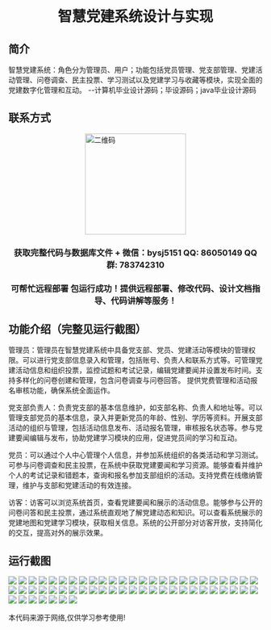 <p><h1 align="center">智慧党建系统设计与实现</h1></p>

## 简介
智慧党建系统：角色分为管理员、用户；功能包括党员管理、党支部管理、党建活动管理、问卷调查、民主投票、学习测试以及党建学习与收藏等模块，实现全面的党建数字化管理和互动。    --计算机毕业设计源码；毕设源码；java毕业设计源码


## 联系方式
<img src="https://bs-1329754181.cos.ap-shanghai.myqcloud.com/wx.jpg" alt="二维码" style="display: block; margin: 0 auto;" width="200px">
<p><h3 align="center">获取完整代码与数据库文件 + 微信：bysj5151 QQ: 86050149 QQ群: 783742310</h3></p>
<p><h3 align="center">可帮忙远程部署 包运行成功！提供远程部署、修改代码、设计文档指导、代码讲解等服务！</h3></p>

## 功能介绍（完整见运行截图）
管理员：管理员在智慧党建系统中具备党支部、党员、党建活动等模块的管理权限。可以进行党支部信息录入和管理，包括账号、负责人和联系方式等。可管理党建活动信息和组织投票，监控试题和考试记录，编辑党建要闻并设置发布时间。支持多样化的问卷创建和管理，包含问卷调查与问卷回答。 提供党费管理和活动报名审核功能，确保系统全面运作。

党支部负责人：负责党支部的基本信息维护，如支部名称、负责人和地址等。可以管理支部党员的基本信息，录入并更新党员的年龄、性别、学历等资料。开展支部活动的组织与管理，包括活动信息发布、活动报名管理，审核报名状态等。参与党建要闻编辑与发布，协助党建学习模块的应用，促进党员间的学习和互动。

党员：可以通过个人中心管理个人信息，并参加系统组织的各类活动和学习测试。可参与问卷调查和民主投票，在系统中获取党建要闻和学习资源。能够查看并维护个人的考试记录和错题本，查询和报名参加支部组织的活动。支持党费在线缴纳管理，维护与支部和党建活动的有效连接。

访客：访客可以浏览系统首页，查看党建要闻和展示的活动信息。能够参与公开的问卷问答和民主投票，通过系统直观地了解党建动态和知识。可以查看系统展示的党建地图和党建学习模块，获取相关信息。系统的公开部分对访客开放，支持简化的交互，提高对外的展示效果。


## 运行截图
![](https://bs-1329754181.cos.ap-shanghai.myqcloud.com/spring/IntelligentPartyConstructionSystemDesignAndImplementation/img/001.jpg)
![](https://bs-1329754181.cos.ap-shanghai.myqcloud.com/spring/IntelligentPartyConstructionSystemDesignAndImplementation/img/002.jpg)
![](https://bs-1329754181.cos.ap-shanghai.myqcloud.com/spring/IntelligentPartyConstructionSystemDesignAndImplementation/img/003.jpg)
![](https://bs-1329754181.cos.ap-shanghai.myqcloud.com/spring/IntelligentPartyConstructionSystemDesignAndImplementation/img/004.jpg)
![](https://bs-1329754181.cos.ap-shanghai.myqcloud.com/spring/IntelligentPartyConstructionSystemDesignAndImplementation/img/005.jpg)
![](https://bs-1329754181.cos.ap-shanghai.myqcloud.com/spring/IntelligentPartyConstructionSystemDesignAndImplementation/img/006.jpg)
![](https://bs-1329754181.cos.ap-shanghai.myqcloud.com/spring/IntelligentPartyConstructionSystemDesignAndImplementation/img/007.jpg)
![](https://bs-1329754181.cos.ap-shanghai.myqcloud.com/spring/IntelligentPartyConstructionSystemDesignAndImplementation/img/008.jpg)
![](https://bs-1329754181.cos.ap-shanghai.myqcloud.com/spring/IntelligentPartyConstructionSystemDesignAndImplementation/img/009.jpg)
![](https://bs-1329754181.cos.ap-shanghai.myqcloud.com/spring/IntelligentPartyConstructionSystemDesignAndImplementation/img/010.jpg)
![](https://bs-1329754181.cos.ap-shanghai.myqcloud.com/spring/IntelligentPartyConstructionSystemDesignAndImplementation/img/011.jpg)
![](https://bs-1329754181.cos.ap-shanghai.myqcloud.com/spring/IntelligentPartyConstructionSystemDesignAndImplementation/img/012.jpg)
![](https://bs-1329754181.cos.ap-shanghai.myqcloud.com/spring/IntelligentPartyConstructionSystemDesignAndImplementation/img/013.jpg)
![](https://bs-1329754181.cos.ap-shanghai.myqcloud.com/spring/IntelligentPartyConstructionSystemDesignAndImplementation/img/014.jpg)
![](https://bs-1329754181.cos.ap-shanghai.myqcloud.com/spring/IntelligentPartyConstructionSystemDesignAndImplementation/img/015.jpg)
![](https://bs-1329754181.cos.ap-shanghai.myqcloud.com/spring/IntelligentPartyConstructionSystemDesignAndImplementation/img/016.jpg)
![](https://bs-1329754181.cos.ap-shanghai.myqcloud.com/spring/IntelligentPartyConstructionSystemDesignAndImplementation/img/017.jpg)
![](https://bs-1329754181.cos.ap-shanghai.myqcloud.com/spring/IntelligentPartyConstructionSystemDesignAndImplementation/img/018.jpg)
![](https://bs-1329754181.cos.ap-shanghai.myqcloud.com/spring/IntelligentPartyConstructionSystemDesignAndImplementation/img/019.jpg)
![](https://bs-1329754181.cos.ap-shanghai.myqcloud.com/spring/IntelligentPartyConstructionSystemDesignAndImplementation/img/020.jpg)
![](https://bs-1329754181.cos.ap-shanghai.myqcloud.com/spring/IntelligentPartyConstructionSystemDesignAndImplementation/img/021.jpg)
![](https://bs-1329754181.cos.ap-shanghai.myqcloud.com/spring/IntelligentPartyConstructionSystemDesignAndImplementation/img/022.jpg)
![](https://bs-1329754181.cos.ap-shanghai.myqcloud.com/spring/IntelligentPartyConstructionSystemDesignAndImplementation/img/023.jpg)
![](https://bs-1329754181.cos.ap-shanghai.myqcloud.com/spring/IntelligentPartyConstructionSystemDesignAndImplementation/img/024.jpg)
![](https://bs-1329754181.cos.ap-shanghai.myqcloud.com/spring/IntelligentPartyConstructionSystemDesignAndImplementation/img/025.jpg)
![](https://bs-1329754181.cos.ap-shanghai.myqcloud.com/spring/IntelligentPartyConstructionSystemDesignAndImplementation/img/026.jpg)
![](https://bs-1329754181.cos.ap-shanghai.myqcloud.com/spring/IntelligentPartyConstructionSystemDesignAndImplementation/img/027.jpg)
![](https://bs-1329754181.cos.ap-shanghai.myqcloud.com/spring/IntelligentPartyConstructionSystemDesignAndImplementation/img/028.jpg)
![](https://bs-1329754181.cos.ap-shanghai.myqcloud.com/spring/IntelligentPartyConstructionSystemDesignAndImplementation/img/029.jpg)
![](https://bs-1329754181.cos.ap-shanghai.myqcloud.com/spring/IntelligentPartyConstructionSystemDesignAndImplementation/img/030.jpg)
![](https://bs-1329754181.cos.ap-shanghai.myqcloud.com/spring/IntelligentPartyConstructionSystemDesignAndImplementation/img/031.jpg)
![](https://bs-1329754181.cos.ap-shanghai.myqcloud.com/spring/IntelligentPartyConstructionSystemDesignAndImplementation/img/032.jpg)
![](https://bs-1329754181.cos.ap-shanghai.myqcloud.com/spring/IntelligentPartyConstructionSystemDesignAndImplementation/img/033.jpg)
![](https://bs-1329754181.cos.ap-shanghai.myqcloud.com/spring/IntelligentPartyConstructionSystemDesignAndImplementation/img/034.jpg)
![](https://bs-1329754181.cos.ap-shanghai.myqcloud.com/spring/IntelligentPartyConstructionSystemDesignAndImplementation/img/035.jpg)
![](https://bs-1329754181.cos.ap-shanghai.myqcloud.com/spring/IntelligentPartyConstructionSystemDesignAndImplementation/img/036.jpg)
![](https://bs-1329754181.cos.ap-shanghai.myqcloud.com/spring/IntelligentPartyConstructionSystemDesignAndImplementation/img/037.jpg)
![](https://bs-1329754181.cos.ap-shanghai.myqcloud.com/spring/IntelligentPartyConstructionSystemDesignAndImplementation/img/038.jpg)
![](https://bs-1329754181.cos.ap-shanghai.myqcloud.com/spring/IntelligentPartyConstructionSystemDesignAndImplementation/img/039.jpg)
![](https://bs-1329754181.cos.ap-shanghai.myqcloud.com/spring/IntelligentPartyConstructionSystemDesignAndImplementation/img/040.jpg)
![](https://bs-1329754181.cos.ap-shanghai.myqcloud.com/spring/IntelligentPartyConstructionSystemDesignAndImplementation/img/041.jpg)
![](https://bs-1329754181.cos.ap-shanghai.myqcloud.com/spring/IntelligentPartyConstructionSystemDesignAndImplementation/img/042.jpg)
![](https://bs-1329754181.cos.ap-shanghai.myqcloud.com/spring/IntelligentPartyConstructionSystemDesignAndImplementation/img/043.jpg)
![](https://bs-1329754181.cos.ap-shanghai.myqcloud.com/spring/IntelligentPartyConstructionSystemDesignAndImplementation/img/044.jpg)
![](https://bs-1329754181.cos.ap-shanghai.myqcloud.com/spring/IntelligentPartyConstructionSystemDesignAndImplementation/img/045.jpg)
![](https://bs-1329754181.cos.ap-shanghai.myqcloud.com/spring/IntelligentPartyConstructionSystemDesignAndImplementation/img/046.jpg)
![](https://bs-1329754181.cos.ap-shanghai.myqcloud.com/spring/IntelligentPartyConstructionSystemDesignAndImplementation/img/047.jpg)
![](https://bs-1329754181.cos.ap-shanghai.myqcloud.com/spring/IntelligentPartyConstructionSystemDesignAndImplementation/img/048.jpg)
![](https://bs-1329754181.cos.ap-shanghai.myqcloud.com/spring/IntelligentPartyConstructionSystemDesignAndImplementation/img/049.jpg)
![](https://bs-1329754181.cos.ap-shanghai.myqcloud.com/spring/IntelligentPartyConstructionSystemDesignAndImplementation/img/050.jpg)
![](https://bs-1329754181.cos.ap-shanghai.myqcloud.com/spring/IntelligentPartyConstructionSystemDesignAndImplementation/img/051.jpg)
![](https://bs-1329754181.cos.ap-shanghai.myqcloud.com/spring/IntelligentPartyConstructionSystemDesignAndImplementation/img/052.jpg)
![](https://bs-1329754181.cos.ap-shanghai.myqcloud.com/spring/IntelligentPartyConstructionSystemDesignAndImplementation/img/053.jpg)
![](https://bs-1329754181.cos.ap-shanghai.myqcloud.com/spring/IntelligentPartyConstructionSystemDesignAndImplementation/img/054.jpg)
![](https://bs-1329754181.cos.ap-shanghai.myqcloud.com/spring/IntelligentPartyConstructionSystemDesignAndImplementation/img/055.jpg)
![](https://bs-1329754181.cos.ap-shanghai.myqcloud.com/spring/IntelligentPartyConstructionSystemDesignAndImplementation/img/056.jpg)
![](https://bs-1329754181.cos.ap-shanghai.myqcloud.com/spring/IntelligentPartyConstructionSystemDesignAndImplementation/img/057.jpg)

<p>本代码来源于网络,仅供学习参考使用!</p>
